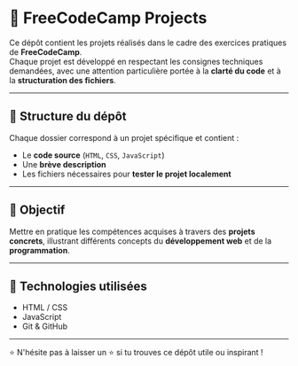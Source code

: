 # 🚀 FreeCodeCamp Projects

Ce dépôt contient les projets réalisés dans le cadre des exercices pratiques de **FreeCodeCamp**.  
Chaque projet est développé en respectant les consignes techniques demandées, avec une attention particulière portée à la **clarté du code** et à la **structuration des fichiers**.

---

## 📁 Structure du dépôt

Chaque dossier correspond à un projet spécifique et contient :
- Le **code source** (`HTML`, `CSS`, `JavaScript`)
- Une **brève description**
- Les fichiers nécessaires pour **tester le projet localement**

---

## 🎯 Objectif

Mettre en pratique les compétences acquises à travers des **projets concrets**, illustrant différents concepts du **développement web** et de la **programmation**.

---

## 📌 Technologies utilisées

- HTML / CSS 
- JavaScript  
- Git & GitHub  


---


⭐️ N'hésite pas à laisser un ⭐ si tu trouves ce dépôt utile ou inspirant !

